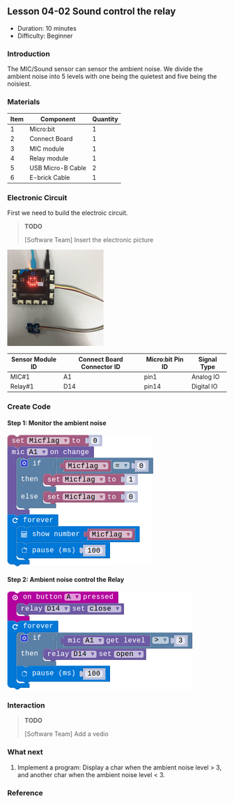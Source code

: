 ## Lesson 04-02 Sound control the relay

- Duration: 10 minutes
- Difficulty: Beginner

### Introduction

The MIC/Sound sensor can sensor the ambient noise. We divide the ambient noise into 5 levels with one being the quietest and five being the noisiest.

### Materials

| Item | Component         | Quantity |
| ---- | ----------------- | -------- |
| 1    | Micro:bit         | 1        |
| 2    | Connect Board     | 1        |
| 3    | MIC module        | 1        |
| 4    | Relay module      | 1        |
| 5    | USB Micro-B Cable | 2        |
| 6    | E-brick Cable     | 1        |

### Electronic Circuit

First we need to build the electroic circuit.

> **TODO**
>
> [Software Team] Insert the electronic picture

![dfsd](./_image/lesson-03-01/electronic_circuit.png)

| Sensor Module ID | Connect Board Connector ID | Micro:bit Pin ID | Signal Type |
| ---------------- | -------------------------- | ---------------- | ----------- |
| MIC#1            | A1                         | pin1             | Analog IO   |
| Relay#1          | D14                        | pin14            | Digital IO  |

### Create Code

#### Step 1: Monitor the ambient noise

 ![dfsd](./_image/lesson-04-02/mic-event.png)



#### Step 2:  Ambient noise control the Relay

 ![dfsd](./_image/lesson-04-02/mic-button.png)



### Interaction

> **TODO**
>
> [Software Team] Add a vedio

### What next

1. Implement a program: Display a char when the ambient noise level > 3, and another char when the ambient noise level < 3.

### Reference
